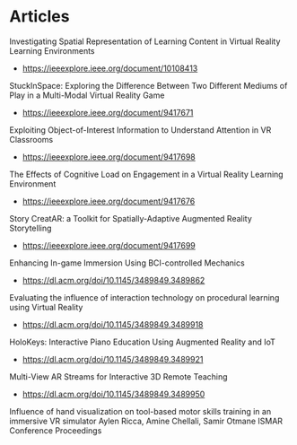 # Articles

Investigating Spatial Representation of Learning Content in Virtual Reality Learning Environments

* https://ieeexplore.ieee.org/document/10108413

StuckInSpace: Exploring the Difference Between Two Different Mediums of Play in a Multi-Modal Virtual Reality Game

* https://ieeexplore.ieee.org/document/9417671

Exploiting Object-of-Interest Information to Understand Attention in VR Classrooms

* https://ieeexplore.ieee.org/document/9417698

The Effects of Cognitive Load on Engagement in a Virtual Reality Learning Environment

* https://ieeexplore.ieee.org/document/9417676

Story CreatAR: a Toolkit for Spatially-Adaptive Augmented Reality Storytelling

* https://ieeexplore.ieee.org/document/9417699

Enhancing In-game Immersion Using BCI-controlled Mechanics

* https://dl.acm.org/doi/10.1145/3489849.3489862

Evaluating the influence of interaction technology on procedural learning using Virtual Reality

* https://dl.acm.org/doi/10.1145/3489849.3489918

HoloKeys: Interactive Piano Education Using Augmented Reality and IoT

* https://dl.acm.org/doi/10.1145/3489849.3489921

Multi-View AR Streams for Interactive 3D Remote Teaching

* https://dl.acm.org/doi/10.1145/3489849.3489950



Influence of hand visualization on tool-based motor skills training in an immersive VR simulator
Aylen Ricca, Amine Chellali, Samir Otmane
ISMAR Conference Proceedings

